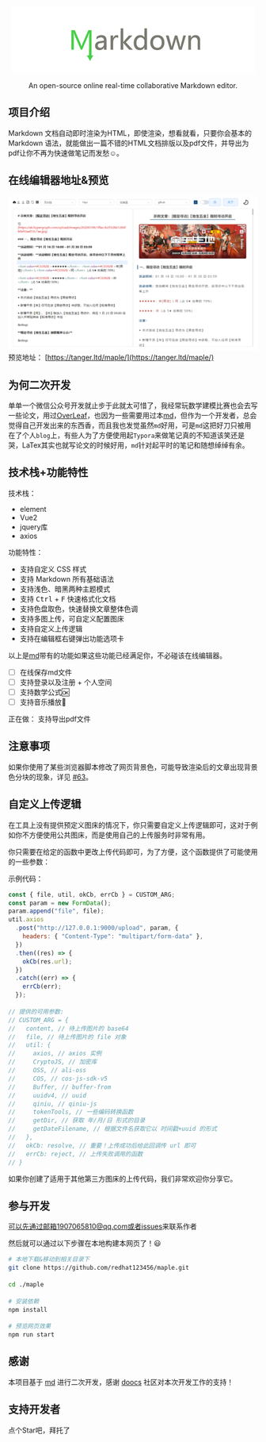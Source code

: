 <div align="center">

[![maple](./image/logo-2.png)](https://github.com/redhat123456/maple)

</div>

<p align="center">An open-source online real-time collaborative Markdown editor.</p>

## 项目介绍

Markdown 文档自动即时渲染为HTML，即使渲染，想看就看，只要你会基本的 Markdown 语法，就能做出一篇不错的HTML文档排版以及pdf文件，并导出为pdf让你不再为快速做笔记而发愁☺。

## 在线编辑器地址&预览
![](./image/1.png)
预览地址： [https://tanger.ltd/maple/](https://tanger.ltd/maple/)



## 为何二次开发

单单一个微信公众号开发就止步于此就太可惜了，我经常玩数学建模比赛也会去写一些论文，用过[OverLeaf]()，也因为一些需要用过本[md](https://github.com/doocs/md)，但作为一个开发者，总会觉得自己开发出来的东西香，而且我也发觉虽然`md`好用，可是`md`这把好刀只被用在了个人`blog`上，有些人为了方便使用起`Typora`来做笔记真的不知道该笑还是哭，LaTex其实也就写论文的时候好用，`md`针对起平时的笔记和随想绰绰有余。

## 技术栈+功能特性

技术栈：

  - element
  - Vue2
  - jquery库
  - axios

功能特性：

-  支持自定义 CSS 样式
-  支持 Markdown 所有基础语法
-  支持浅色、暗黑两种主题模式
-  支持 <kbd>Ctrl</kbd> + <kbd>F</kbd> 快速格式化文档
-  支持色盘取色，快速替换文章整体色调
-  支持多图上传，可自定义配置图床
-  支持自定义上传逻辑
-  支持在编辑框右键弹出功能选项卡

以上是[md](https://github.com/doocs/md)带有的功能如果这些功能已经满足你，不必碰该在线编辑器。

- [ ] 在线保存md文件
- [ ] 支持登录以及注册 + 个人空间
- [ ] 支持数学公式🆗
- [ ] 支持音乐播放🎵

正在做：
  支持导出pdf文件



## 注意事项

如果你使用了某些浏览器脚本修改了网页背景色，可能导致渲染后的文章出现背景色分块的现象，详见 [#63](https://github.com/doocs/md/issues/63)。

## 自定义上传逻辑

在工具上没有提供预定义图床的情况下，你只需要自定义上传逻辑即可，这对于例如你不方便使用公共图床，而是使用自己的上传服务时非常有用。

你只需要在给定的函数中更改上传代码即可，为了方便，这个函数提供了可能使用的一些参数：

示例代码：

```js
const { file, util, okCb, errCb } = CUSTOM_ARG;
const param = new FormData();
param.append("file", file);
util.axios
  .post("http://127.0.0.1:9000/upload", param, {
    headers: { "Content-Type": "multipart/form-data" },
  })
  .then((res) => {
    okCb(res.url);
  })
  .catch((err) => {
    errCb(err);
  });

// 提供的可用参数:
// CUSTOM_ARG = {
//   content, // 待上传图片的 base64
//   file, // 待上传图片的 file 对象
//   util: {
//     axios, // axios 实例
//     CryptoJS, // 加密库
//     OSS, // ali-oss
//     COS, // cos-js-sdk-v5
//     Buffer, // buffer-from
//     uuidv4, // uuid
//     qiniu, // qiniu-js
//     tokenTools, // 一些编码转换函数
//     getDir, // 获取 年/月/日 形式的目录
//     getDateFilename, // 根据文件名获取它以 时间戳+uuid 的形式
//   },
//   okCb: resolve, // 重要！上传成功后给此回调传 url 即可
//   errCb: reject, // 上传失败调用的函数
// }
```

如果你创建了适用于其他第三方图床的上传代码，我们非常欢迎你分享它。

## 参与开发

可以先通过邮箱1907065810@qq.com或者[issues](https://github.com/redhat123456/maple/issues/new)来联系作者

然后就可以通过以下步骤在本地构建本网页了！😃

```sh
# 本地下载&移动到相关目录下
git clone https://github.com/redhat123456/maple.git

cd ./maple

# 安装依赖
npm install

# 预览网页效果
npm run start

```

## 感谢

本项目基于 [md](https://github.com/doocs/md) 进行二次开发，感谢 [doocs](https://github.com/doocs) 社区对本次开发工作的支持！

## 支持开发者

点个Star吧，拜托了




